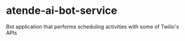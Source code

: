 # atende-ai-bot-service
Bot application that performs scheduling activities with some of Twilio's APIs
